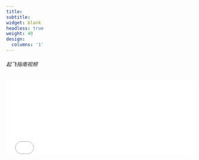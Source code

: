 ```yaml
---
title:
subtitle:
widget: blank
headless: true
weight: 40
design:
  columns: '1'
---
```

###### 起飞指南视频

<!-- The following block also works, but more redundant
From stackoverflow https://stackoverflow.com/a/819455
<script type="application/javascript">
function resizeIFrameToFitContent( iFrame ) {
    iFrame.width  = 0.5*iFrame.contentWindow.top.document.documentElement.scrollWidth;
    iFrame.height = 0.5*iFrame.contentWindow.top.document.documentElement.scrollHeight;
}
window.addEventListener('DOMContentLoaded', function(e) {
    var iFrame = document.getElementById( 'iFrame1' );
    resizeIFrameToFitContent( iFrame );
    // or, to resize all iframes:
    var iframes = document.querySelectorAll("iframe");
    for( var i = 0; i < iframes.length; i++) {
        resizeIFrameToFitContent( iframes[i] );
    }
} );
</script>

<iframe src="//player.bilibili.com/player.html?aid=546258589&bvid=BV1Dq4y1L7dm&cid=360236932&page=1" scrolling="no"  frameborder="no" framespacing="0" id="iFrame1"> </iframe> 
-->


<iframe src="//player.bilibili.com/player.html?aid=546258589&bvid=BV1Dq4y1L7dm&cid=360236932&page=1" scrolling="no"  frameborder="no" framespacing="0" onload='javascript:(function(o){o.style.height=0.5*o.contentWindow.top.document.documentElement.scrollHeight+"px";}(this));' style="height:200px;width:100%;border:none;overflow:hidden;" > </iframe> 

